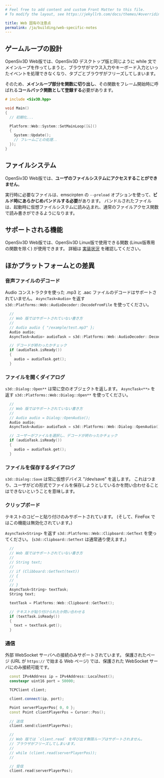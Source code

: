 ```yaml
---
# Feel free to add content and custom Front Matter to this file.
# To modify the layout, see https://jekyllrb.com/docs/themes/#overriding-theme-defaults

title: Web 固有の注意点
permalink: /ja/building/web-specific-notes
---
```


## ゲームループの設計

OpenSiv3D Web版では、OpenSiv3D デスクトップ版と同じように while 文でメインループを作ってしまうと、ブラウザがマウス入力やキーボード入力といったイベントを処理できなくなり、タブごとブラウザがフリーズしてしまいます。

そのため、**メインループ部分を関数に切り出し**、その関数をフレーム開始時に呼ばれる**コールバック関数として登録する**必要があります。

```cpp
# include <Siv3D.hpp>

void Main()
{
  // 初期化...

  Platform::Web::System::SetMainLoop([&]()
  {
    System::Update();
    // フレームごとの処理..
  });
}
```

## ファイルシステム

OpenSiv3D Web版では、**ユーザのファイルシステムにアクセスすることができません**。

実行時に必要なファイルは、emscirpten の `--preload` オプションを使って、**ビルド時にあらかじめバンドルする必要**があります。
バンドルされたファイルは、起動時に仮想ファイルシステムに読み込まれ、通常のファイルアクセス関数で読み書きができるようになります。

## サポートされる機能

OpenSiv3D Web版では、OpenSiv3D Linux版で使用できる関数 (Linux版専用の関数を除く) が使用できます。
詳細は [実装状況](/ja/status) を確認してください。

## ほかプラットフォームとの差異

### 音声ファイルのデコード

Audio コンストラクタを使った .mp3 と .aac ファイルのデコードはサポートされていません。
`AsyncTask<Audio>` を返す `s3d::Platforms::Web::AudioDecoder::DecodeFromFile` を使ってください。

```cpp
  // 
  // Web 版ではサポートされていない書き方
  //
  // Audio audio { "/example/test.mp3" };
  Audio audio;
  AsyncTask<Audio> audioTask = s3d::Platforms::Web::AudioDecoder::DecodeFromFile("/example/test.mp3");

  // デコードが終わったかチェック
  if (audioTask.isReady())
  {
    audio = audioTask.get();
  }
```

### ファイルを開くダイアログ

`s3d::Dialog::Open**` は常に空のオブジェクトを返します。
`AsyncTask<**>` を返す `s3d::Platforms::Web::Dialog::Open**` を使ってください。

```cpp
  // 
  // Web 版ではサポートされていない書き方
  //
  // Audio audio = Dialog::OpenAudio();
  Audio audio;
  AsyncTask<Audio> audioTask = s3d::Platforms::Web::Dialog::OpenAudio();

  // ユーザーがファイルを選択し、デコードが終わったかチェック
  if (audioTask.isReady())
  {
    audio = audioTask.get();
  }
```

### ファイルを保存するダイアログ

`s3d::Dialog::Save` は常に仮想デバイス "/dev/save" を返します。
これはつまり、ユーザがどの形式でファイルを保存しようとしているかを問い合わせることはできないということを意味します。

### クリップボード

テキストのコピーと貼り付けのみサポートされています。
(そして、FireFox ではこの機能は無効化されています。)

`AsyncTask<String>` を返す `s3d::Platforms::Web::Clipboard::GetText` を使ってください。
(`s3d::Clipboard::SetText` は通常通り使えます。)

```cpp
  // 
  // Web 版ではサポートされていない書き方
  //
  // String text;
  // 
  // if (Clibboard::GetText(text))
  // {
  //
  // }
  AsyncTask<String> textTask;
  String text;

  textTask = Platforms::Web::Clipboard::GetText();

  // テキストが貼り付けられたか問い合わせる
  if (textTask.isReady())
  {
    text = textTask.get();
  }
```

### 通信

外部 WebSocket サーバへの接続のみサポートされています。
保護されたページ (URL が `https://` で始まる Web ページ) では、保護された WebSocket サーバにのみ接続可能です。

```cpp
  const IPv4Address ip = IPv4Address::Localhost();
  constexpr uint16 port = 50000;

  TCPClient client;

  client.connect(ip, port);

  Point serverPlayerPos{ 0, 0 };
  const Point clientPlayerPos = Cursor::Pos();
  
  // 送信
  client.send(clientPlayerPos);

  //
  // Web 版では `client.read` を呼び出す無限ループはサポートされません。
  // ブラウザがフリーズしてしまいます。
  //
  // while (client.read(serverPlayerPos));
  //

  // 受信
  client.read(serverPlayerPos);
```
